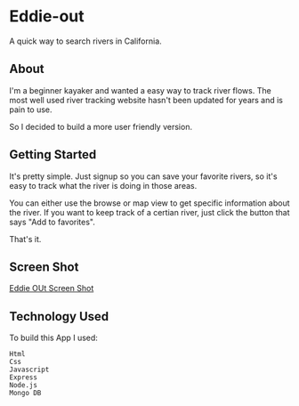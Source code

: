 # Eddie-out 

  A quick way to search rivers in California.

## About

  I'm a beginner kayaker and wanted a easy way to track river flows. The most well used river tracking
  website hasn't been updated for years and is pain to use.
  
  So I decided to build a more user friendly version.

## Getting Started

  It's pretty simple. Just signup so you can save your favorite rivers, so it's easy to track what the 
  river is doing in those areas. 
  
  You can either use the browse or map view to get specific information about the river. If you want to
  keep track of a certian river, just click the button that says "Add to favorites".
  
  That's it.

## Screen Shot

[Eddie OUt Screen Shot](https://drive.google.com/file/d/0B7sJXcZQnOH7X3dHeTFDeGdpZUk/view?usp=sharing)

## Technology Used

  To build this App I used:
  
    Html
    Css
    Javascript
    Express
    Node.js
    Mongo DB
    
